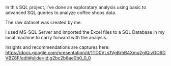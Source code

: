 In this SQL project,  I've done an exploratary analysis using basic to advanced SQL queries to analyze coffee shops data.

The raw dataset was created by me.

I used MS-SQL Server and imported the Excel files to a SQL Database in my local machine to carry forward with the analysis.

Insights and recommendations are captures here: https://docs.google.com/presentation/d/1TD0VLs1VgBrhB4Xmu2glQivGO9DVBZ8F/edit#slide=id.g2bc2b8ae0b0_0_0

